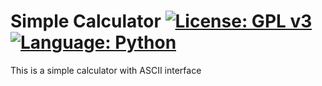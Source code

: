 # Simple Calculator [![License: GPL v3](https://img.shields.io/badge/License-GPLv3-blue.svg)](https://www.gnu.org/licenses/gpl-3.0) [![Language: Python](https://img.shields.io/badge/Language-Python-yellow.svg)](https://www.python.org/)
This is a simple calculator with ASCII interface
